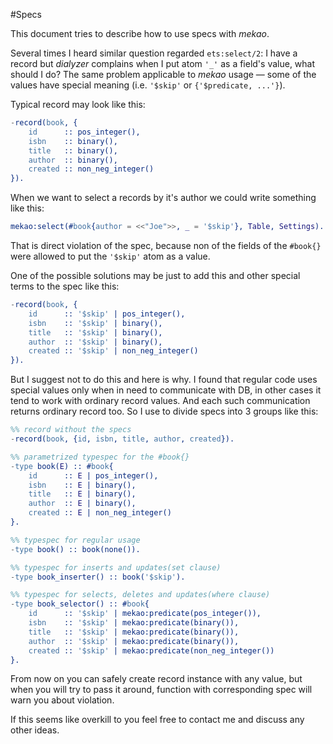 #Specs

This document tries to describe how to use specs with *mekao*.

Several times I heard similar question regarded `ets:select/2`: I have a record
but *dialyzer* complains when I put atom `'_'` as a field's value, what should I
do?  The same problem applicable to *mekao* usage — some of the values have
special meaning (i.e. `'$skip'` or `{'$predicate, ...'}`).

Typical record may look like this:

```erlang
-record(book, {
    id      :: pos_integer(),
    isbn    :: binary(),
    title   :: binary(),
    author  :: binary(),
    created :: non_neg_integer()
}).
```
When we want to select a records by it's author we could write something like
this:

```erlang
mekao:select(#book{author = <<"Joe">>, _ = '$skip'}, Table, Settings).
```
That is direct violation of the spec, because non of the fields of the `#book{}`
were allowed to put the `'$skip'` atom as a value.

One of the possible solutions may be just to add this and other special terms
to the spec like this:

```erlang
-record(book, {
    id      :: '$skip' | pos_integer(),
    isbn    :: '$skip' | binary(),
    title   :: '$skip' | binary(),
    author  :: '$skip' | binary(),
    created :: '$skip' | non_neg_integer()
}).
```
But I suggest not to do this and here is why. I found that regular code uses
special values only when in need to communicate with DB, in other cases it tend
to work with ordinary record values. And each such communication returns
ordinary record too. So I use to divide specs into 3 groups like this:

```erlang
%% record without the specs
-record(book, {id, isbn, title, author, created}).

%% parametrized typespec for the #book{}
-type book(E) :: #book{
    id      :: E | pos_integer(),
    isbn    :: E | binary(),
    title   :: E | binary(),
    author  :: E | binary(),
    created :: E | non_neg_integer()
}.

%% typespec for regular usage
-type book() :: book(none()).

%% typespec for inserts and updates(set clause)
-type book_inserter() :: book('$skip').

%% typespec for selects, deletes and updates(where clause)
-type book_selector() :: #book{
    id      :: '$skip' | mekao:predicate(pos_integer()),
    isbn    :: '$skip' | mekao:predicate(binary()),
    title   :: '$skip' | mekao:predicate(binary()),
    author  :: '$skip' | mekao:predicate(binary()),
    created :: '$skip' | mekao:predicate(non_neg_integer())
}.
```

From now on you can safely create record instance with any value, but when you
will try to pass it around, function with corresponding spec will warn you about
violation.

If this seems like overkill to you feel free to contact me and discuss any other
ideas.
